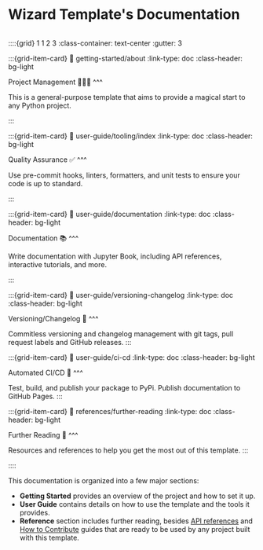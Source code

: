 # Wizard Template's Documentation

```{centered} _Let the wizard do the heavy lifting so you can focus on your craft_
```

::::{grid} 1 1 2 3
:class-container: text-center
:gutter: 3

:::{grid-item-card}
:link: getting-started/about
:link-type: doc
:class-header: bg-light

Project Management 🧙🏻‍♂️
^^^

This is a general-purpose template that aims to provide a magical start to any Python project.

:::

:::{grid-item-card}
:link: user-guide/tooling/index
:link-type: doc
:class-header: bg-light

Quality Assurance ✅
^^^

Use pre-commit hooks, linters, formatters, and unit tests to ensure your code is up to standard.

:::

:::{grid-item-card}
:link: user-guide/documentation
:link-type: doc
:class-header: bg-light

Documentation 📚
^^^

Write documentation with Jupyter Book, including API references, interactive tutorials, and more.

:::

:::{grid-item-card}
:link: user-guide/versioning-changelog
:link-type: doc
:class-header: bg-light

Versioning/Changelog 📜
^^^

Commitless versioning and changelog management with git tags, pull request labels and GitHub releases.
:::

:::{grid-item-card}
:link: user-guide/ci-cd
:link-type: doc
:class-header: bg-light

Automated CI/CD 🚀
^^^

Test, build, and publish your package to PyPi. Publish documentation to GitHub Pages.
:::

:::{grid-item-card}
:link: references/further-reading
:link-type: doc
:class-header: bg-light

Further Reading 📖
^^^

Resources and references to help you get the most out of this template.
:::

::::

This documentation is organized into a few major sections:

- **Getting Started** provides an overview of the project and how to set it up.
- **User Guide** contains details on how to use the template and the tools it provides.
- **Reference** section includes further reading, besides [API references](references/api-reference.rst) and [How to Contribute](references/how-to-contribute.md) guides that are ready to be used by any project built with this template.
